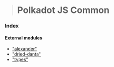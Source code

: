 > # Polkadot JS Common

### Index

#### External modules

* ["alexander"](modules/_alexander_.md)
* ["dried-danta"](modules/_dried_danta_.md)
* ["types"](modules/_types_.md)